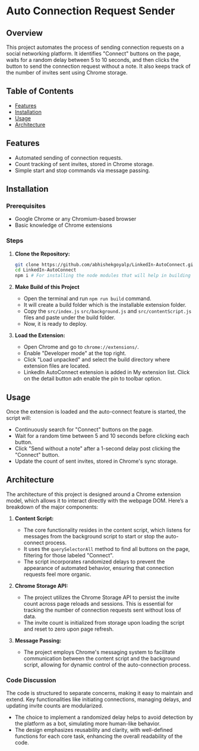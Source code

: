 
# Auto Connection Request Sender

## Overview
This project automates the process of sending connection requests on a social networking platform. It identifies "Connect" buttons on the page, waits for a random delay between 5 to 10 seconds, and then clicks the button to send the connection request without a note. It also keeps track of the number of invites sent using Chrome storage.

## Table of Contents
- [Features](#features)
- [Installation](#installation)
- [Usage](#usage)
- [Architecture](#architecture)

## Features
- Automated sending of connection requests.
- Count tracking of sent invites, stored in Chrome storage.
- Simple start and stop commands via message passing.

## Installation

### Prerequisites
- Google Chrome or any Chromium-based browser
- Basic knowledge of Chrome extensions

### Steps
1. **Clone the Repository:**
   ```bash
   git clone https://github.com/abhishekgoyalp/LinkedIn-AutoConnect.git
   cd LinkedIn-AutoConnect
   npm i # For installing the node modules that will help in building the project
   ```
2. **Make Build of this Project**
    - Open the terminal and run `npm run build` command.
    - It will create a build folder which is the installable extension folder.
    - Copy the `src/index.js` `src/background.js` and `src/contentScript.js` files and paste under the build folder.
    - Now, it is ready to deploy.

3. **Load the Extension:**
   - Open Chrome and go to `chrome://extensions/`.
   - Enable "Developer mode" at the top right.
   - Click "Load unpacked" and select the build directory where extension files are located.
   - LinkedIn AutoConnect extension is added in My extension list. Click on the detail button adn enable the pin to toolbar option.

## Usage
Once the extension is loaded and the auto-connect feature is started, the script will:
- Continuously search for "Connect" buttons on the page.
- Wait for a random time between 5 and 10 seconds before clicking each button.
- Click "Send without a note" after a 1-second delay post clicking the "Connect" button.
- Update the count of sent invites, stored in Chrome's sync storage.

## Architecture

The architecture of this project is designed around a Chrome extension model, which allows it to interact directly with the webpage DOM. Here’s a breakdown of the major components:

1. **Content Script:**
   - The core functionality resides in the content script, which listens for messages from the background script to start or stop the auto-connect process.
   - It uses the `querySelectorAll` method to find all buttons on the page, filtering for those labeled "Connect".
   - The script incorporates randomized delays to prevent the appearance of automated behavior, ensuring that connection requests feel more organic.

2. **Chrome Storage API:**
   - The project utilizes the Chrome Storage API to persist the invite count across page reloads and sessions. This is essential for tracking the number of connection requests sent without loss of data.
   - The invite count is initialized from storage upon loading the script and reset to zero upon page refresh.

3. **Message Passing:**
   - The project employs Chrome's messaging system to facilitate communication between the content script and the background script, allowing for dynamic control of the auto-connection process.

### Code Discussion
The code is structured to separate concerns, making it easy to maintain and extend. Key functionalities like initiating connections, managing delays, and updating invite counts are modularized. 

- The choice to implement a randomized delay helps to avoid detection by the platform as a bot, simulating more human-like behavior. 
- The design emphasizes reusability and clarity, with well-defined functions for each core task, enhancing the overall readability of the code.
